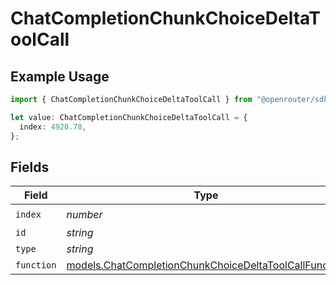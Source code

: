 # ChatCompletionChunkChoiceDeltaToolCall

## Example Usage

```typescript
import { ChatCompletionChunkChoiceDeltaToolCall } from "@openrouter/sdk/models";

let value: ChatCompletionChunkChoiceDeltaToolCall = {
  index: 4920.78,
};
```

## Fields

| Field                                                                                                                | Type                                                                                                                 | Required                                                                                                             | Description                                                                                                          |
| -------------------------------------------------------------------------------------------------------------------- | -------------------------------------------------------------------------------------------------------------------- | -------------------------------------------------------------------------------------------------------------------- | -------------------------------------------------------------------------------------------------------------------- |
| `index`                                                                                                              | *number*                                                                                                             | :heavy_check_mark:                                                                                                   | N/A                                                                                                                  |
| `id`                                                                                                                 | *string*                                                                                                             | :heavy_minus_sign:                                                                                                   | N/A                                                                                                                  |
| `type`                                                                                                               | *string*                                                                                                             | :heavy_minus_sign:                                                                                                   | N/A                                                                                                                  |
| `function`                                                                                                           | [models.ChatCompletionChunkChoiceDeltaToolCallFunction](../models/chatcompletionchunkchoicedeltatoolcallfunction.md) | :heavy_minus_sign:                                                                                                   | N/A                                                                                                                  |